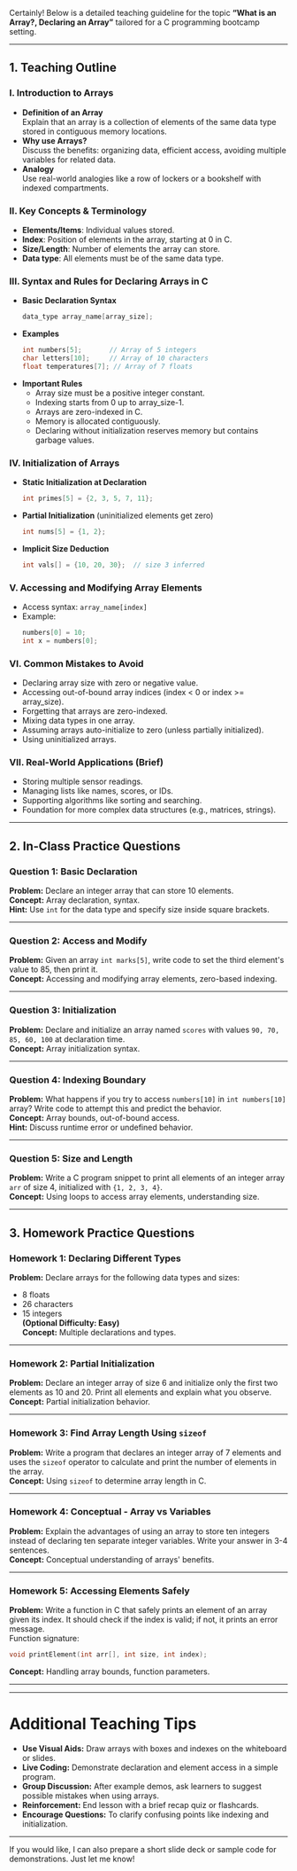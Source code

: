 Certainly! Below is a detailed teaching guideline for the topic **“What is an Array?, Declaring an Array”** tailored for a C programming bootcamp setting.

---

## 1. Teaching Outline

### I. Introduction to Arrays
- **Definition of an Array**  
  Explain that an array is a collection of elements of the same data type stored in contiguous memory locations.
- **Why use Arrays?**  
  Discuss the benefits: organizing data, efficient access, avoiding multiple variables for related data.
- **Analogy**  
  Use real-world analogies like a row of lockers or a bookshelf with indexed compartments.

### II. Key Concepts & Terminology
- **Elements/Items**: Individual values stored.
- **Index**: Position of elements in the array, starting at 0 in C.
- **Size/Length**: Number of elements the array can store.
- **Data type**: All elements must be of the same data type.

### III. Syntax and Rules for Declaring Arrays in C
- **Basic Declaration Syntax**  
  ```c
  data_type array_name[array_size];
  ```
- **Examples**  
  ```c
  int numbers[5];       // Array of 5 integers
  char letters[10];     // Array of 10 characters
  float temperatures[7]; // Array of 7 floats
  ```
- **Important Rules**  
  - Array size must be a positive integer constant.
  - Indexing starts from 0 up to array_size-1.
  - Arrays are zero-indexed in C.
  - Memory is allocated contiguously.
  - Declaring without initialization reserves memory but contains garbage values.

### IV. Initialization of Arrays
- **Static Initialization at Declaration**  
  ```c
  int primes[5] = {2, 3, 5, 7, 11};
  ```
- **Partial Initialization** (uninitialized elements get zero)  
  ```c
  int nums[5] = {1, 2};
  ```
- **Implicit Size Deduction**  
  ```c
  int vals[] = {10, 20, 30};  // size 3 inferred
  ```

### V. Accessing and Modifying Array Elements
- Access syntax: `array_name[index]`
- Example:
  ```c
  numbers[0] = 10;
  int x = numbers[0];
  ```

### VI. Common Mistakes to Avoid
- Declaring array size with zero or negative value.
- Accessing out-of-bound array indices (index < 0 or index >= array_size).
- Forgetting that arrays are zero-indexed.
- Mixing data types in one array.
- Assuming arrays auto-initialize to zero (unless partially initialized).
- Using uninitialized arrays.
  
### VII. Real-World Applications (Brief)
- Storing multiple sensor readings.
- Managing lists like names, scores, or IDs.
- Supporting algorithms like sorting and searching.
- Foundation for more complex data structures (e.g., matrices, strings).

---

## 2. In-Class Practice Questions

### Question 1: Basic Declaration  
**Problem:** Declare an integer array that can store 10 elements.  
**Concept:** Array declaration, syntax.  
**Hint:** Use `int` for the data type and specify size inside square brackets.

---

### Question 2: Access and Modify  
**Problem:** Given an array `int marks[5]`, write code to set the third element's value to 85, then print it.  
**Concept:** Accessing and modifying array elements, zero-based indexing.

---

### Question 3: Initialization  
**Problem:** Declare and initialize an array named `scores` with values `90, 70, 85, 60, 100` at declaration time.  
**Concept:** Array initialization syntax.

---

### Question 4: Indexing Boundary  
**Problem:** What happens if you try to access `numbers[10]` in `int numbers[10]` array? Write code to attempt this and predict the behavior.  
**Concept:** Array bounds, out-of-bound access.  
**Hint:** Discuss runtime error or undefined behavior.

---

### Question 5: Size and Length  
**Problem:** Write a C program snippet to print all elements of an integer array `arr` of size 4, initialized with `{1, 2, 3, 4}`.  
**Concept:** Using loops to access array elements, understanding size.

---

## 3. Homework Practice Questions

### Homework 1: Declaring Different Types  
**Problem:** Declare arrays for the following data types and sizes:  
- 8 floats  
- 26 characters  
- 15 integers  
**(Optional Difficulty: Easy)**  
**Concept:** Multiple declarations and types.

---

### Homework 2: Partial Initialization  
**Problem:** Declare an integer array of size 6 and initialize only the first two elements as 10 and 20. Print all elements and explain what you observe.  
**Concept:** Partial initialization behavior.

---

### Homework 3: Find Array Length Using `sizeof`  
**Problem:** Write a program that declares an integer array of 7 elements and uses the `sizeof` operator to calculate and print the number of elements in the array.  
**Concept:** Using `sizeof` to determine array length in C.

---

### Homework 4: Conceptual - Array vs Variables  
**Problem:** Explain the advantages of using an array to store ten integers instead of declaring ten separate integer variables. Write your answer in 3-4 sentences.  
**Concept:** Conceptual understanding of arrays' benefits.

---

### Homework 5: Accessing Elements Safely  
**Problem:** Write a function in C that safely prints an element of an array given its index. It should check if the index is valid; if not, it prints an error message.  
Function signature:  
```c
void printElement(int arr[], int size, int index);
```
**Concept:** Handling array bounds, function parameters.

---

---

# Additional Teaching Tips
- **Use Visual Aids:** Draw arrays with boxes and indexes on the whiteboard or slides.
- **Live Coding:** Demonstrate declaration and element access in a simple program.
- **Group Discussion:** After example demos, ask learners to suggest possible mistakes when using arrays.
- **Reinforcement:** End lesson with a brief recap quiz or flashcards.
- **Encourage Questions:** To clarify confusing points like indexing and initialization.

---

If you would like, I can also prepare a short slide deck or sample code for demonstrations. Just let me know!